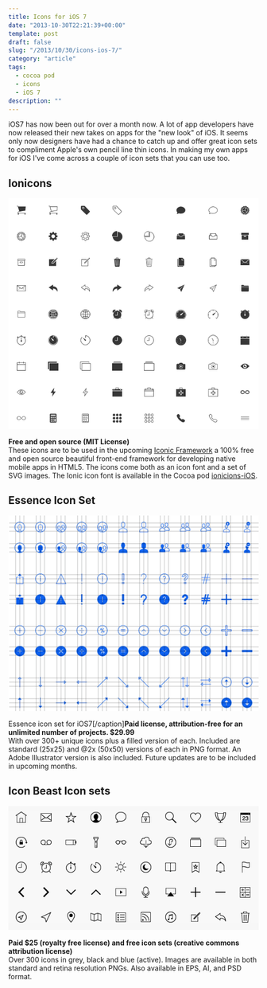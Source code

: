 ```yaml
---
title: Icons for iOS 7
date: "2013-10-30T22:21:39+00:00"
template: post
draft: false
slug: "/2013/10/30/icons-ios-7/"
category: "article"
tags:
  - cocoa pod
  - icons
  - iOS 7
description: ""
---
```


iOS7 has now been out for over a month now. A lot of app developers have now released their new takes on apps for the "new look" of iOS. It seems only now designers have had a chance to catch up and offer great icon sets to compliment Apple's own pencil line thin icons. In making my own apps for iOS I've come across a couple of icon sets that you can use too.

## Ionicons

![Ionicons](./ionic.png)

<b>Free and open source (MIT License)</b><br>These icons are to be used in the upcoming <a title="Iconic Framework" href="http://ionicframework.com" target="_blank">Iconic Framework</a> a 100% free and open source beautiful front-end framework for developing native mobile apps in HTML5. The icons come both as an icon font and a set of SVG images. The Ionic icon font is available in the Cocoa pod <a href="https://github.com/TapTemplate/ionicons-iOS">ionicions-iOS</a>. 

## Essence Icon Set

![Essence Icon Set](./essence.png)

Essence icon set for iOS7[/caption]<b>Paid license, attribution-free for an unlimited number of projects. $29.99</b><br>With over 300+ unique icons plus a filled version of each. Included are standard (25x25) and @2x (50x50) versions of each in PNG format. An Adobe Illustrator version is also included. Future updates are to be included in upcoming months.

## Icon Beast Icon sets

![Icon Beast Icon sets](./icon-beast.png)

<b>Paid $25 (royalty free license) and free icon sets (creative commons attribution license)</b><br>
Over 300 icons in grey, black and blue (active). Images are available in both standard and retina resolution PNGs. Also available in EPS, AI, and PSD format.